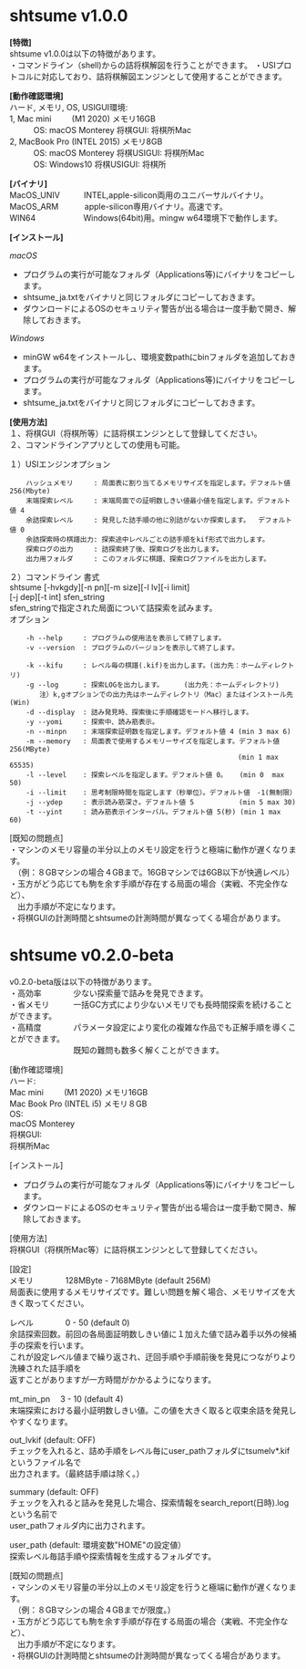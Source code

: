 #  shtsume  v1.0.0

**[特徴]**  
shtsume v1.0.0は以下の特徴があります。  
・コマンドライン（shell)からの詰将棋解図を行うことができます。 
・USIプロトコルに対応しており、詰将棋解図エンジンとして使用することができます。  

    
**[動作確認環境]**    
ハード, メモリ, OS, USIGUI環境:  
1, Mac mini 　　 (M1 2020) メモリ16GB  
　　　OS:  macOS Monterey   将棋GUI:  将棋所Mac  
2, MacBook Pro (INTEL 2015) メモリ8GB  
　　　OS: macOS Monterey   将棋USIGUI:  将棋所Mac  
　　　OS: Windows10        将棋USIGUI:  将棋所  

**[バイナリ]**    
MacOS_UNIV　　　INTEL,apple-silicon両用のユニバーサルバイナリ。  
MacOS_ARM　　　 apple-silicon専用バイナリ。高速です。  
WIN64　　　　　　Windows(64bit)用。mingw w64環境下で動作します。    

**[インストール]**  
  
_macOS_
- プログラムの実行が可能なフォルダ（Applications等)にバイナリをコピーします。 
- shtsume_ja.txtをバイナリと同じフォルダにコピーしておきます。 
- ダウンロードによるOSのセキュリティ警告が出る場合は一度手動で開き、解除しておきます。  

_Windows_  
- minGW w64をインストールし、環境変数pathにbinフォルダを追加しておきます。 
- プログラムの実行が可能なフォルダ（Applications等)にバイナリをコピーします。 
- shtsume_ja.txtをバイナリと同じフォルダにコピーしておきます。

**[使用方法]**  
１、将棋GUI（将棋所等）に詰将棋エンジンとして登録してください。  
２、コマンドラインアプリとしての使用も可能。  

１）USIエンジンオプション
```
    ハッシュメモリ     : 局面表に割り当てるメモリサイズを指定します。デフォルト値 256(Mbyte)  
    末端探索レベル     : 末端局面での証明数しきい値最小値を指定します。デフォルト値 4  
    余詰探索レベル     : 発見した詰手順の他に別詰がないか探索します。  デフォルト値 0  
    余詰探索時の棋譜出力: 探索途中レベルごとの詰手順をkif形式で出力します。  
    探索ログの出力     : 詰探索終了後、探索ログを出力します。  
    出力用フォルダ     : このフォルダに棋譜、探索ログファイルを出力します。  
```     
２）コマンドライン
書式  
     shtsume [-hvkgdy][-n pn][-m size][-l lv][-i limit]  
             [-j dep][-t int] sfen_string  
     sfen_stringで指定された局面について詰探索を試みます。  
オプション
```
    -h --help     : プログラムの使用法を表示して終了します。  
    -v --version  : プログラムのバージョンを表示して終了します。  
    
    -k --kifu     : レベル毎の棋譜(.kif)を出力します。(出力先：ホームディレクトリ)  
    -g --log      : 探索LOGを出力します。     (出力先：ホームディレクトリ)
    　　注）k,gオプションでの出力先はホームディレクトリ（Mac）またはインストール先(Win)
    -d --display  : 詰み発見時、探索後に手順確認モードへ移行します。 
    -y --yomi     : 探索中、読み筋表示。  
    -n --minpn    : 末端探索証明数を指定します。デフォルト値 4 (min 3 max 6)  
    -m --memory   : 局面表で使用するメモリーサイズを指定します。デフォルト値 256(MByte)  
                                                        (min 1 max 65535)  
    -l --level    : 探索レベルを指定します。デフォルト値 0。   (min 0  max 50)  
    -i --limit    : 思考制限時間を指定します（秒単位）。デフォルト値　-1(無制限）  
    -j --ydep     : 表示読み筋深さ。デフォルト値 5           (min 5 max 30)  
    -t --yint     : 読み筋表示インターバル。デフォルト値 5(秒) (min 1 max 60)  
```   
[既知の問題点]  
・マシンのメモリ容量の半分以上のメモリ設定を行うと極端に動作が遅くなります。  
　（例：８GBマシンの場合４GBまで。16GBマシンでは6GB以下が快適レベル）  
・玉方がどう応じても駒を余す手順が存在する局面の場合（実戦、不完全作など）、  
　出力手順が不定になります。  
・将棋GUIの計測時間とshtsumeの計測時間が異なってくる場合があります。  

    
#  **shtsume  v0.2.0-beta**

v0.2.0-beta版は以下の特徴があります。  
・高効率　　　　少ない探索量で詰みを発見できます。  
・省メモリ　　　一括GC方式により少ないメモリでも長時間探索を続けることができます。  
・高精度　　　　パラメータ設定により変化の複雑な作品でも正解手順を導くことができます。  
　　　　　　　　既知の難問も数多く解くことができます。

[動作確認環境]  
ハード:  
Mac mini 　　 (M1 2020) メモリ16GB  
Mac Book Pro (INTEL i5) メモリ８GB  
OS:  
macOS Monterey    
将棋GUI:  
将棋所Mac  

[インストール]
- プログラムの実行が可能なフォルダ（Applications等)にバイナリをコピーします。
- ダウンロードによるOSのセキュリティ警告が出る場合は一度手動で開き、解除しておきます。

[使用方法]  
将棋GUI（将棋所Mac等）に詰将棋エンジンとして登録してください。

[設定]  
メモリ　　　　128MByte - 7168MByte (default 256M)  
局面表に使用するメモリサイズです。難しい問題を解く場合、メモリサイズを大きく取ってください。

レベル　　　　0 - 50 (default 0)  
余詰探索回数。前回の各局面証明数しきい値に１加えた値で詰み着手以外の候補手の探索を行います。  
これが設定レベル値まで繰り返され、迂回手順や手順前後を発見につながりより洗練された詰手順を  
返すことがありますが一方時間がかかるようになります。

mt_min_pn 　3 - 10 (default 4)  
末端探索における最小証明数しきい値。この値を大きく取ると収束余詰を発見しやすくなります。　

out_lvkif       (default: OFF)  
チェックを入れると、詰め手順をレベル毎にuser_pathフォルダにtsumelv*.kifというファイル名で  
出力されます。（最終詰手順は除く。）

summary      (default: OFF)  
チェックを入れると詰みを発見した場合、探索情報をsearch_report(日時).logという名前で  
user_pathフォルダ内に出力されます。

user_path    (default: 環境変数"HOME"の設定値）  
探索レベル毎詰手順や探索情報を生成するフォルダです。

[既知の問題点]  
・マシンのメモリ容量の半分以上のメモリ設定を行うと極端に動作が遅くなります。  
　（例：８GBマシンの場合４GBまでが限度。）  
・玉方がどう応じても駒を余す手順が存在する局面の場合（実戦、不完全作など）、  
　出力手順が不定になります。  
・将棋GUIの計測時間とshtsumeの計測時間が異なってくる場合があります。  

